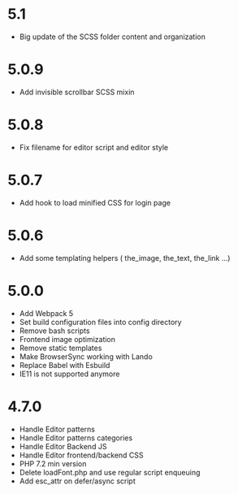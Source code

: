 # 5.1
- Big update of the SCSS folder content and organization

# 5.0.9
- Add invisible scrollbar SCSS mixin

# 5.0.8
- Fix filename for editor script and editor style

# 5.0.7
- Add hook to load minified CSS for login page

# 5.0.6
- Add some templating helpers ( the_image, the_text, the_link ...)

# 5.0.0
- Add Webpack 5
- Set build configuration files into config directory
- Remove bash scripts
- Frontend image optimization
- Remove static templates
- Make BrowserSync working with Lando
- Replace Babel with Esbuild
- IE11 is not supported anymore

# 4.7.0
 - Handle Editor patterns
 - Handle Editor patterns categories
 - Handle Editor Backend JS
 - Handle Editor frontend/backend CSS
 - PHP 7.2 min version
 - Delete loadFont.php and use regular script enqueuing
 - Add esc_attr on defer/async script